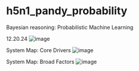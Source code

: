 # h5n1_pandy_probability
Bayesian reasoning: Probabilistic Machine Learning

12.20.24 
![image](https://github.com/user-attachments/assets/b93cb086-3883-4cab-8114-78a46922e3d9)




System Map: Core Drivers
![image](https://github.com/user-attachments/assets/b41066cd-fe4a-4d83-99c2-45810b5127aa)

System Map: Broad Factors
![image](https://github.com/user-attachments/assets/a377ce6c-2e93-45be-9b0f-6107cd8cc15e)





